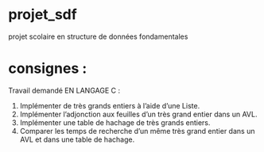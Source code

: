 # projet_sdf
projet scolaire en structure de données fondamentales

# consignes :
Travail demandé EN LANGAGE C : 
1) Implémenter de très grands entiers à l’aide d’une Liste. 
2) Implémenter l’adjonction aux feuilles d’un très grand entier dans un AVL. 
3) Implémenter une table de hachage de très grands entiers. 
4)  Comparer  les  temps  de  recherche  d’un  même  très  grand  entier  dans  un AVL  et  dans  une 
table de hachage.
